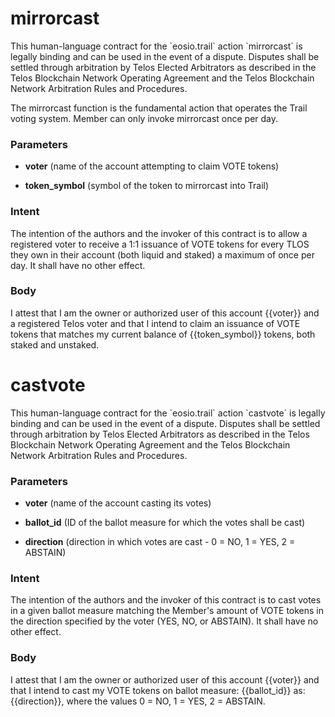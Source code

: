 <h1 class="contract">mirrorcast</h1>
This human-language contract for the `eosio.trail` action `mirrorcast` is legally binding and can be used in the event of a dispute. Disputes shall be settled through arbitration by Telos Elected Arbitrators as described in the Telos Blockchain Network Operating Agreement and the Telos Blockchain Network Arbitration Rules and Procedures.

The mirrorcast function is the fundamental action that operates the Trail voting system. Member can only invoke mirrorcast once per day.

### Parameters

* **voter** (name of the account attempting to claim VOTE tokens)

* **token_symbol** (symbol of the token to mirrorcast into Trail)

### Intent

The intention of the authors and the invoker of this contract is to allow a registered voter to receive a 1:1 issuance of VOTE tokens for every TLOS they own in their account (both liquid and staked) a maximum of once per day. It shall have no other effect.

### Body

I attest that I am the owner or authorized user of this account {{voter}} and a registered Telos voter and that I intend to claim an issuance of VOTE tokens that matches my current balance of {{token_symbol}} tokens, both staked and unstaked.

<h1 class="contract">castvote</h1>
This human-language contract for the `eosio.trail` action `castvote` is legally binding and can be used in the event of a dispute. Disputes shall be settled through arbitration by Telos Elected Arbitrators as described in the Telos Blockchain Network Operating Agreement and the Telos Blockchain Network Arbitration Rules and Procedures.

### Parameters

* **voter** (name of the account casting its votes)

* **ballot_id** (ID of the ballot measure for which the votes shall be cast)

* **direction** (direction in which votes are cast - 0 = NO, 1 = YES, 2 = ABSTAIN)

### Intent

The intention of the authors and the invoker of this contract is to cast votes in a given ballot measure matching the Member's amount of VOTE tokens in the direction specified by the voter (YES, NO, or ABSTAIN). It shall have no other effect.

### Body

I attest that I am the owner or authorized user of this account {{voter}} and that I intend to cast my VOTE tokens on ballot measure: {{ballot_id}} as: {{direction}}, where the values 0 = NO, 1 = YES, 2 = ABSTAIN. 
